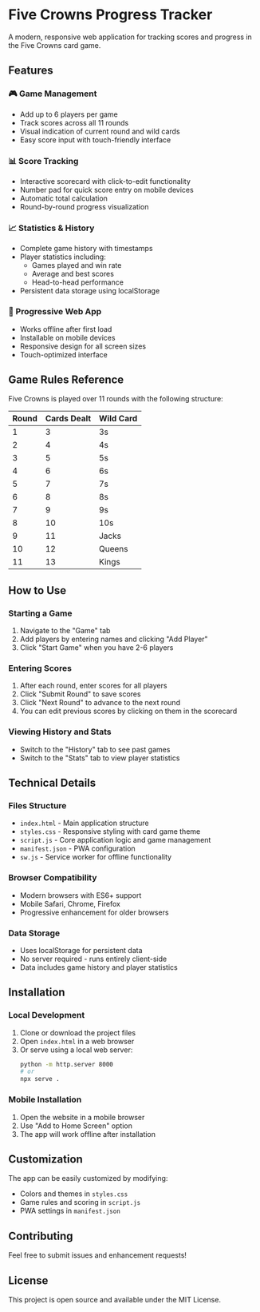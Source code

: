 # Five Crowns Progress Tracker

A modern, responsive web application for tracking scores and progress in the Five Crowns card game.

## Features

### 🎮 Game Management
- Add up to 6 players per game
- Track scores across all 11 rounds
- Visual indication of current round and wild cards
- Easy score input with touch-friendly interface

### 📊 Score Tracking
- Interactive scorecard with click-to-edit functionality
- Number pad for quick score entry on mobile devices
- Automatic total calculation
- Round-by-round progress visualization

### 📈 Statistics & History
- Complete game history with timestamps
- Player statistics including:
  - Games played and win rate
  - Average and best scores
  - Head-to-head performance
- Persistent data storage using localStorage

### 📱 Progressive Web App
- Works offline after first load
- Installable on mobile devices
- Responsive design for all screen sizes
- Touch-optimized interface

## Game Rules Reference

Five Crowns is played over 11 rounds with the following structure:

| Round | Cards Dealt | Wild Card |
|-------|-------------|-----------|
| 1     | 3           | 3s        |
| 2     | 4           | 4s        |
| 3     | 5           | 5s        |
| 4     | 6           | 6s        |
| 5     | 7           | 7s        |
| 6     | 8           | 8s        |
| 7     | 9           | 9s        |
| 8     | 10          | 10s       |
| 9     | 11          | Jacks     |
| 10    | 12          | Queens    |
| 11    | 13          | Kings     |

## How to Use

### Starting a Game
1. Navigate to the "Game" tab
2. Add players by entering names and clicking "Add Player"
3. Click "Start Game" when you have 2-6 players

### Entering Scores
1. After each round, enter scores for all players
2. Click "Submit Round" to save scores
3. Click "Next Round" to advance to the next round
4. You can edit previous scores by clicking on them in the scorecard

### Viewing History and Stats
- Switch to the "History" tab to see past games
- Switch to the "Stats" tab to view player statistics

## Technical Details

### Files Structure
- `index.html` - Main application structure
- `styles.css` - Responsive styling with card game theme
- `script.js` - Core application logic and game management
- `manifest.json` - PWA configuration
- `sw.js` - Service worker for offline functionality

### Browser Compatibility
- Modern browsers with ES6+ support
- Mobile Safari, Chrome, Firefox
- Progressive enhancement for older browsers

### Data Storage
- Uses localStorage for persistent data
- No server required - runs entirely client-side
- Data includes game history and player statistics

## Installation

### Local Development
1. Clone or download the project files
2. Open `index.html` in a web browser
3. Or serve using a local web server:
   ```bash
   python -m http.server 8000
   # or
   npx serve .
   ```

### Mobile Installation
1. Open the website in a mobile browser
2. Use "Add to Home Screen" option
3. The app will work offline after installation

## Customization

The app can be easily customized by modifying:
- Colors and themes in `styles.css`
- Game rules and scoring in `script.js`
- PWA settings in `manifest.json`

## Contributing

Feel free to submit issues and enhancement requests!

## License

This project is open source and available under the MIT License.
